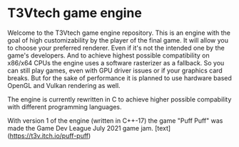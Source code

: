 # T3Vtech game engine

Welcome to the T3Vtech game engine repository. This is an engine with the goal of high customizability by the player of the final game. It will allow you to choose your preferred renderer. Even if it's not the intended one by the game's developers. And to achieve highest possible compatibility on x86/x64 CPUs the engine uses a software rasterizer as a fallback. So you can still play games, even with GPU driver issues or if your graphics card breaks. But for the sake of performance it is planned to use hardware based OpenGL and Vulkan rendering as well.

The engine is currently rewritten in C to achieve higher possible compability with different programming languages.

With version 1 of the engine (written in C++-17) the game "Puff Puff" was made the Game Dev League July 2021 game jam.
[text] (https://t3v.itch.io/puff-puff)
